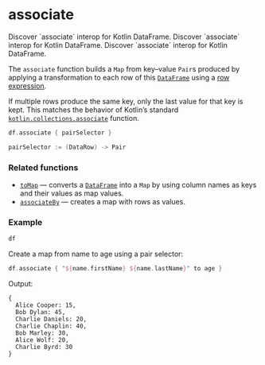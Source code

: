 # associate

<web-summary>
Discover `associate` interop for Kotlin DataFrame.
</web-summary>

<card-summary>
Discover `associate` interop for Kotlin DataFrame.
</card-summary>

<link-summary>
Discover `associate` interop for Kotlin DataFrame.
</link-summary>

<!---IMPORT org.jetbrains.kotlinx.dataframe.samples.api.collectionsInterop.AssociateSamples-->

The `associate` function builds a `Map` from key–value `Pair`s produced by applying a transformation to each row
of this [`DataFrame`](DataFrame.md)
using a [row expression](DataRow.md#row-expressions).

If multiple rows produce the same key, only the last value for that key is kept. This matches the behavior of Kotlin’s standard [`kotlin.collections.associate`](https://kotlinlang.org/api/core/kotlin-stdlib/kotlin.sequences/associate.html) function.

```kotlin
df.associate { pairSelector }

pairSelector := (DataRow) -> Pair
```

### Related functions
- [`toMap`](toMap.md) — converts a [`DataFrame`](DataFrame.md) into a `Map` by using column names as keys and their values as map values.
- [`associateBy`](associateBy.md) — creates a map with rows as values.

### Example

<!---FUN notebook_test_associate_1-->

```kotlin
df
```

<!---END-->

<inline-frame src="./resources/notebook_test_associate_1.html" width="100%" height="500px"></inline-frame>

Create a map from name to age using a pair selector:

<!---FUN notebook_test_associate_2-->

```kotlin
df.associate { "${name.firstName} ${name.lastName}" to age }
```

<!---END-->

Output:

```text
{
  Alice Cooper: 15,
  Bob Dylan: 45,
  Charlie Daniels: 20,
  Charlie Chaplin: 40,
  Bob Marley: 30,
  Alice Wolf: 20,
  Charlie Byrd: 30
}
```
